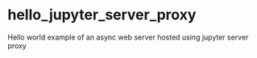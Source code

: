 # hello_jupyter_server_proxy
Hello world example of an async web server hosted using jupyter server proxy
